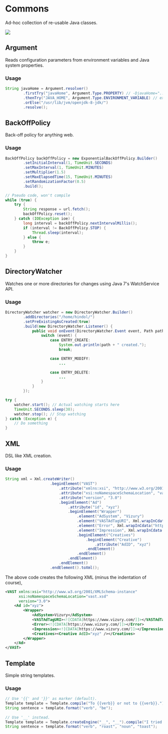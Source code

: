 # Commons
Ad-hoc collection of re-usable Java classes.

[![](https://jitpack.io/v/hindol/commons.svg)](https://jitpack.io/#hindol/commons)

## Argument

Reads configuration parameters from environment variables and Java system properties.

### Usage

```java
String javaHome = Argument.resolver()
        .firstTry("javaHome", Argument.Type.PROPERTY) // -DjavaHome="..."
        .thenTry("JAVA_HOME", Argument.Type.ENVIRONMENT_VARIABLE) // export JAVA_HOME=...
        .orElse("/usr/lib/jvm/openjdk-8-jdk/")
        .resolve();
```

## BackOffPolicy

Back-off policy for anything web.

### Usage

```java
BackOffPolicy backOffPolicy = new ExponentialBackOffPolicy.Builder()
		.setInitialInterval(1, TimeUnit.SECONDS)
        .setMaxInterval(1, TimeUnit.MINUTES)
        .setMultiplier(1.5)
        .setMaxElapsedTime(15, TimeUnit.MINUTES)
        .setRandomizationFactor(0.5)
        .build();

// Pseudo code, won't compile
while (true) {
	try {
    	String response = url.fetch();
        backOffPolicy.reset();
    } catch (IOException ioe) {
    	long interval = backOffPolicy.nextIntervalMillis();
        if (interval != BackOffPolicy.STOP) {
        	Thread.sleep(interval);
        } else {
        	throw e;
        }
    }
}
```

## DirectoryWatcher

Watches one or more directories for changes using Java 7's WatchService API.

### Usage

```java
DirectoryWatcher watcher = new DirectoryWatcher.Builder()
        .addDirectories("/home/hindol/")
        .setPreExistingAsCreated(true)
        .build(new DirectoryWatcher.Listener() {
            public void onEvent(DirectoryWatcher.Event event, Path path) {
                switch (event) {
                    case ENTRY_CREATE:
                        System.out.println(path + " created.");
                        break;

                    case ENTRY_MODIFY:
                        ...

                    case ENTRY_DELETE:
                        ...
                }
            }
        });

try {
    watcher.start(); // Actual watching starts here
    TimeUnit.SECONDS.sleep(30);
    watcher.stop(); // Stop watching
} catch (Exception e) {
    // Do something
}
```

## XML

DSL like XML creation.

### Usage

```java
String xml = Xml.createWriter()
                    .beginElement("VAST")
                        .attribute("xmlns:xsi", "http://www.w3.org/2001/XMLSchema-instance")
                        .attribute("xsi:noNamespaceSchemaLocation", "vast.xsd")
                        .attribute("version", "3.0")
                        .beginElement("Ad")
                            .attribute("id", "xyz")
                            .beginElement("Wrapper")
                                .element("AdSystem", "Vizury")
                                .element("VASTAdTagURI", Xml.wrapInCdata("https://www.vizury.com/"))
                                .element("Error", Xml.wrapInCdata("https://www.vizury.com/"))
                                .element("Impression", Xml.wrapInCdata("https://www.vizury.com/"))
                                .beginElement("Creatives")
                                    .beginElement("Creative")
                                        .attribute("AdID", "xyz")
                                    .endElement()
                                .endElement()
                            .endElement()
                        .endElement()
                    .endElement().toXml();
```

The above code creates the following XML (minus the indentation of course),

```xml
<VAST xmlns:xsi="http://www.w3.org/2001/XMLSchema-instance"
      xsi:noNamespaceSchemaLocation="vast.xsd"
      version="3.0">
    <Ad id="xyz">
        <Wrapper>
            <AdSystem>Vizury</AdSystem>
            <VASTAdTagURI><![CDATA[https://www.vizury.com/]]></VASTAdTagURI>
            <Error><![CDATA[https://www.vizury.com/]]></Error>
            <Impression><![CDATA[https://www.vizury.com/]]></Impression>
            <Creatives><Creative AdID="xyz" /></Creatives>
        </Wrapper>
    </Ad>
</VAST>
```

## Template

Simple string templates.

### Usage

```java
// Use '{{' and '}}' as marker (default).
Template template = Template.compile("To {{verb}} or not to {{verb}}.");
String sentence = template.format("verb", "be");
    
// Use '__' instead.
Template template = Template.createEngine("__", "__").compile("I tried to __verb__ your __noun__.");
String sentence = template.format("verb", "roast", "noun", "toast");
```